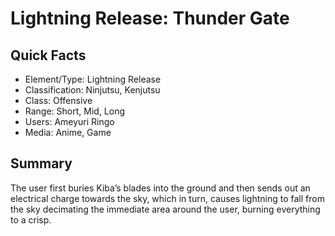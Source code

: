 # Lightning Release: Thunder Gate

## Quick Facts
- Element/Type: Lightning Release
- Classification: Ninjutsu, Kenjutsu
- Class: Offensive
- Range: Short, Mid, Long
- Users: Ameyuri Ringo
- Media: Anime, Game

## Summary
The user first buries Kiba’s blades into the ground and then sends out an electrical charge towards the sky, which in turn, causes lightning to fall from the sky decimating the immediate area around the user, burning everything to a crisp.
